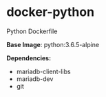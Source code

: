 # docker-python

Python Dockerfile

**Base Image**: python:3.6.5-alpine

**Dependencies:**

- mariadb-client-libs
- mariadb-dev 
- git
